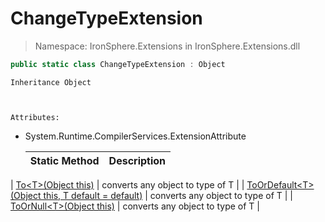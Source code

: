 ﻿


# ChangeTypeExtension

> Namespace: IronSphere.Extensions in  IronSphere.Extensions.dll



```csharp
public static class ChangeTypeExtension : Object
```

    Inheritance Object


    
    Attributes:
        
* System.Runtime.CompilerServices.ExtensionAttribute




    | Static Method | Description |
    | --- | --- |
| [To&lt;T&gt;(Object this)](ChangeTypeExtension.To-T-(Object)) | converts any object to type of T |
| [ToOrDefault&lt;T&gt;(Object this, T default = default)](ChangeTypeExtension.ToOrDefault-T-(Object,T)) | converts any object to type of T |
| [ToOrNull&lt;T&gt;(Object this)](ChangeTypeExtension.ToOrNull-T-(Object)) | converts any object to type of T |
